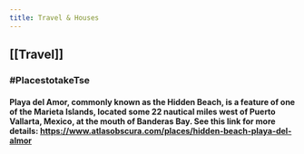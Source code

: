 ```yaml
---
title: Travel & Houses
---
```


## [[Travel]]

### #PlacestotakeTse
#### **Playa del Amor**, commonly known as the Hidden Beach, is a feature of one of the Marieta Islands, located some 22 nautical miles west of Puerto Vallarta, Mexico, at the mouth of Banderas Bay. See this link for more details: https://www.atlasobscura.com/places/hidden-beach-playa-del-almor
#####

